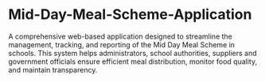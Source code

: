 # Mid-Day-Meal-Scheme-Application
A comprehensive web-based application designed to streamline the management, tracking, and reporting of the Mid Day Meal Scheme in schools. This system helps administrators, school authorities, suppliers and  government officials ensure efficient meal distribution, monitor food quality, and maintain transparency.
